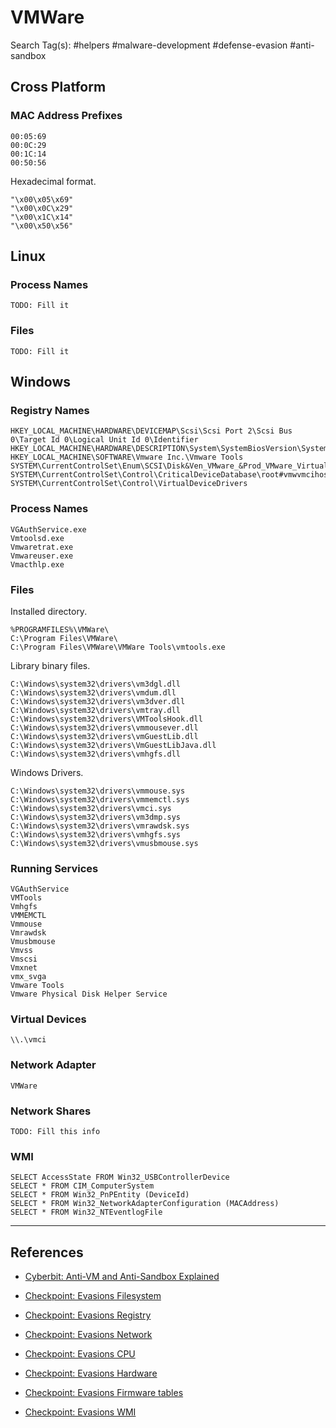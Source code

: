 # VMWare

Search Tag(s): #helpers #malware-development #defense-evasion #anti-sandbox

## Cross Platform

### MAC Address Prefixes

```
00:05:69
00:0C:29
00:1C:14
00:50:56
```

Hexadecimal format.

```
"\x00\x05\x69"
"\x00\x0C\x29"
"\x00\x1C\x14"
"\x00\x50\x56"
```

## Linux

### Process Names

```
TODO: Fill it
```

### Files

```
TODO: Fill it
```

## Windows

### Registry Names

```
HKEY_LOCAL_MACHINE\HARDWARE\DEVICEMAP\Scsi\Scsi Port 2\Scsi Bus 0\Target Id 0\Logical Unit Id 0\Identifier
HKEY_LOCAL_MACHINE\HARDWARE\DESCRIPTION\System\SystemBiosVersion\SystemBiosVersion
HKEY_LOCAL_MACHINE\SOFTWARE\Vmware Inc.\Vmware Tools
SYSTEM\CurrentControlSet\Enum\SCSI\Disk&Ven_VMware_&Prod_VMware_Virtual_S
SYSTEM\CurrentControlSet\Control\CriticalDeviceDatabase\root#vmwvmcihostdev
SYSTEM\CurrentControlSet\Control\VirtualDeviceDrivers
```

### Process Names

```
VGAuthService.exe
Vmtoolsd.exe
Vmwaretrat.exe
Vmwareuser.exe
Vmacthlp.exe
```

### Files

Installed directory.

```
%PROGRAMFILES%\VMWare\
C:\Program Files\VMWare\
C:\Program Files\VMWare\VMWare Tools\vmtools.exe
```

Library binary files.

```
C:\Windows\system32\drivers\vm3dgl.dll
C:\Windows\system32\drivers\vmdum.dll
C:\Windows\system32\drivers\vm3dver.dll
C:\Windows\system32\drivers\vmtray.dll
C:\Windows\system32\drivers\VMToolsHook.dll
C:\Windows\system32\drivers\vmmousever.dll
C:\Windows\system32\drivers\vmGuestLib.dll
C:\Windows\system32\drivers\VmGuestLibJava.dll
C:\Windows\system32\drivers\vmhgfs.dll
```

Windows Drivers.

```
C:\Windows\system32\drivers\vmmouse.sys
C:\Windows\system32\drivers\vmmemctl.sys
C:\Windows\system32\drivers\vmci.sys
C:\Windows\system32\drivers\vm3dmp.sys
C:\Windows\system32\drivers\vmrawdsk.sys
C:\Windows\system32\drivers\vmhgfs.sys
C:\Windows\system32\drivers\vmusbmouse.sys
```

### Running Services

```
VGAuthService
VMTools
Vmhgfs
VMMEMCTL
Vmmouse
Vmrawdsk
Vmusbmouse
Vmvss
Vmscsi
Vmxnet
vmx_svga
Vmware Tools
Vmware Physical Disk Helper Service
```

### Virtual Devices

```
\\.\vmci
```

### Network Adapter

```
VMWare
```

### Network Shares

```
TODO: Fill this info
```

### WMI

```
SELECT AccessState FROM Win32_USBControllerDevice
SELECT * FROM CIM_ComputerSystem
SELECT * FROM Win32_PnPEntity (DeviceId)
SELECT * FROM Win32_NetworkAdapterConfiguration (MACAddress)
SELECT * FROM Win32_NTEventlogFile
```

---
## References

- [Cyberbit: Anti-VM and Anti-Sandbox Explained](https://www.cyberbit.com/endpoint-security/anti-vm-and-anti-sandbox-explained/)

- [Checkpoint: Evasions Filesystem](https://evasions.checkpoint.com/src/Evasions/techniques/filesystem.html)

- [Checkpoint: Evasions Registry](https://evasions.checkpoint.com/src/Evasions/techniques/registry.html)

- [Checkpoint: Evasions Network](https://evasions.checkpoint.com/src/Evasions/techniques/network.html)

- [Checkpoint: Evasions CPU](https://evasions.checkpoint.com/src/Evasions/techniques/cpu.html)

- [Checkpoint: Evasions Hardware](https://evasions.checkpoint.com/src/Evasions/techniques/hardware.html)

- [Checkpoint: Evasions Firmware tables](https://evasions.checkpoint.com/src/Evasions/techniques/firmware-tables.html)

- [Checkpoint: Evasions WMI](https://evasions.checkpoint.com/src/Evasions/techniques/wmi.html)